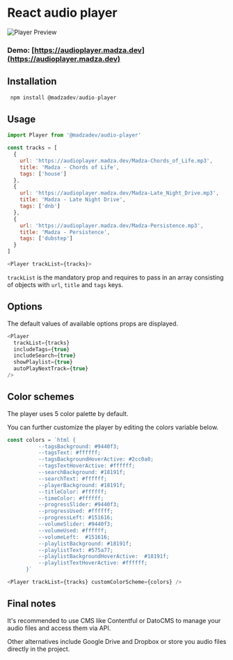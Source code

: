 # React audio player

![Player Preview](https://i.imgur.com/qVX68ve.gif)

### Demo: [https://audioplayer.madza.dev](https://audioplayer.madza.dev)

## Installation

```javascript
 npm install @madzadev/audio-player
```

## Usage

```javascript
import Player from '@madzadev/audio-player'
```

```javascript
const tracks = [
  {
    url: 'https://audioplayer.madza.dev/Madza-Chords_of_Life.mp3',
    title: 'Madza - Chords of Life',
    tags: ['house']
  },
  {
    url: 'https://audioplayer.madza.dev/Madza-Late_Night_Drive.mp3',
    title: 'Madza - Late Night Drive',
    tags: ['dnb']
  },
  {
    url: 'https://audioplayer.madza.dev/Madza-Persistence.mp3',
    title: 'Madza - Persistence',
    tags: ['dubstep']
  }
]
```

```javascript
<Player trackList={tracks}>
```

`trackList` is the mandatory prop and requires to pass in an array consisting of objects with `url`, `title` and `tags` keys.

## Options

The default values of available options props are displayed.

```javascript
<Player
  trackList={tracks}
  includeTags={true}
  includeSearch={true}
  showPlaylist={true}
  autoPlayNextTrack={true}
/>
```

## Color schemes

The player uses 5 color palette by default.

You can further customize the player by editing the colors variable below.

```javascript
const colors = `html {
          --tagsBackground: #9440f3;
          --tagsText: #ffffff;
          --tagsBackgroundHoverActive: #2cc0a0;
          --tagsTextHoverActive: #ffffff;
          --searchBackground: #18191f;
          --searchText: #ffffff;
          --playerBackground: #18191f;
          --titleColor: #ffffff; 
          --timeColor: #ffffff;
          --progressSlider: #9440f3;
          --progressUsed: #ffffff;
          --progressLeft: #151616;
          --volumeSlider: #9440f3;
          --volumeUsed: #ffffff;
          --volumeLeft:  #151616;
          --playlistBackground: #18191f;
          --playlistText: #575a77;
          --playlistBackgroundHoverActive:  #18191f;
          --playlistTextHoverActive: #ffffff;
      }`
```

```javascript
<Player trackList={tracks} customColorScheme={colors} />
```

## Final notes

It's recommended to use CMS like Contentful or DatoCMS to manage your audio files and access them via API.

Other alternatives include Google Drive and Dropbox or store you audio files directly in the project.
